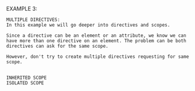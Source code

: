 EXAMPLE 3: 

	MULTIPLE DIRECTIVES:
	In this example we will go deeper into directives and scopes.

	Since a directive can be an element or an attribute, we know we can have more than one directive on an element. The problem can be both directives can ask for the same scope.

	However, don't try to create multiple directives requesting for same scope.


	INHERITED SCOPE
	ISOLATED SCOPE


	
